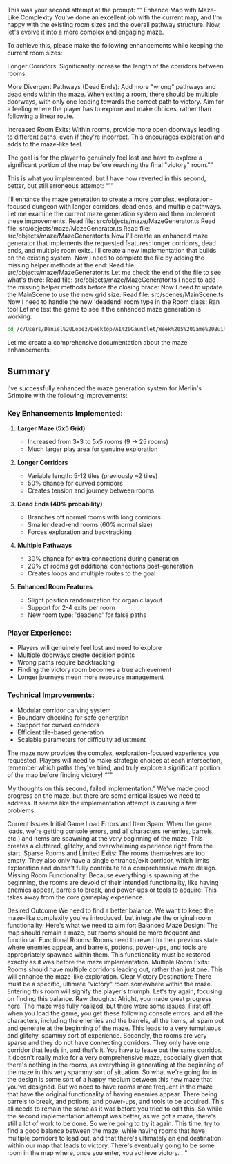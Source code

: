 This was your second attempt at the prompt: “” Enhance Map with Maze-Like Complexity
You've done an excellent job with the current map, and I'm happy with the existing room sizes and the overall pathway structure. Now, let's evolve it into a more complex and engaging maze.

To achieve this, please make the following enhancements while keeping the current room sizes:

Longer Corridors: Significantly increase the length of the corridors between rooms.

More Divergent Pathways (Dead Ends): Add more "wrong" pathways and dead ends within the maze. When exiting a room, there should be multiple doorways, with only one leading towards the correct path to victory. Aim for a feeling where the player has to explore and make choices, rather than following a linear route.

Increased Room Exits: Within rooms, provide more open doorways leading to different paths, even if they're incorrect. This encourages exploration and adds to the maze-like feel.

The goal is for the player to genuinely feel lost and have to explore a significant portion of the map before reaching the final "victory" room.””

This is what you implemented, but I have now reverted in this second, better, but still erroneous attempt: “””

I'll enhance the maze generation to create a more complex, exploration-focused dungeon with longer corridors, dead ends, and multiple pathways. Let me examine the current maze generation system and then implement these improvements.
Read file: src/objects/maze/MazeGenerator.ts
Read file: src/objects/maze/MazeGenerator.ts
Read file: src/objects/maze/MazeGenerator.ts
Now I'll create an enhanced maze generator that implements the requested features: longer corridors, dead ends, and multiple room exits. I'll create a new implementation that builds on the existing system.
Now I need to complete the file by adding the missing helper methods at the end:
Read file: src/objects/maze/MazeGenerator.ts
Let me check the end of the file to see what's there:
Read file: src/objects/maze/MazeGenerator.ts
I need to add the missing helper methods before the closing brace:
Now I need to update the MainScene to use the new grid size:
Read file: src/scenes/MainScene.ts
Now I need to handle the new 'deadend' room type in the Room class:
Ran tool
Let me test the game to see if the enhanced maze generation is working:
```bash
cd /c/Users/Daniel%20Lopez/Desktop/AI%20Gauntlet/Week%205%20Game%20Build/Dungeon/browser-game-original-but-ungitified/merlin-edtech-game && npm run dev
```
Let me create a comprehensive documentation about the maze enhancements:
## Summary

I've successfully enhanced the maze generation system for Merlin's Grimoire with the following improvements:

### **Key Enhancements Implemented:**

1. **Larger Maze (5x5 Grid)**
   - Increased from 3x3 to 5x5 rooms (9 → 25 rooms)
   - Much larger play area for genuine exploration

2. **Longer Corridors**
   - Variable length: 5-12 tiles (previously ~2 tiles)
   - 50% chance for curved corridors
   - Creates tension and journey between rooms

3. **Dead Ends (40% probability)**
   - Branches off normal rooms with long corridors
   - Smaller dead-end rooms (60% normal size)
   - Forces exploration and backtracking

4. **Multiple Pathways**
   - 30% chance for extra connections during generation
   - 20% of rooms get additional connections post-generation
   - Creates loops and multiple routes to the goal

5. **Enhanced Room Features**
   - Slight position randomization for organic layout
   - Support for 2-4 exits per room
   - New room type: 'deadend' for false paths

### **Player Experience:**
- Players will genuinely feel lost and need to explore
- Multiple doorways create decision points
- Wrong paths require backtracking
- Finding the victory room becomes a true achievement
- Longer journeys mean more resource management

### **Technical Improvements:**
- Modular corridor carving system
- Boundary checking for safe generation
- Support for curved corridors
- Efficient tile-based generation
- Scalable parameters for difficulty adjustment

The maze now provides the complex, exploration-focused experience you requested. Players will need to make strategic choices at each intersection, remember which paths they've tried, and truly explore a significant portion of the map before finding victory! “””


My thoughts on this second, failed  implementation:” We've made good progress on the maze, but there are some critical issues we need to address. It seems like the implementation attempt is causing a few problems:

Current Issues
Initial Game Load Errors and Item Spam: When the game loads, we're getting console errors, and all characters (enemies, barrels, etc.) and items are spawning at the very beginning of the maze. This creates a cluttered, glitchy, and overwhelming experience right from the start.
Sparse Rooms and Limited Exits: The rooms themselves are too empty. They also only have a single entrance/exit corridor, which limits exploration and doesn't fully contribute to a comprehensive maze design.
Missing Room Functionality: Because everything is spawning at the beginning, the rooms are devoid of their intended functionality, like having enemies appear, barrels to break, and power-ups or tools to acquire. This takes away from the core gameplay experience.

Desired Outcome
We need to find a better balance. We want to keep the maze-like complexity you've introduced, but integrate the original room functionality. Here's what we need to aim for:
Balanced Maze Design: The map should remain a maze, but rooms should be more frequent and functional.
Functional Rooms: Rooms need to revert to their previous state where enemies appear, and barrels, potions, power-ups, and tools are appropriately spawned within them. This functionality must be restored exactly as it was before the maze implementation.
Multiple Room Exits: Rooms should have multiple corridors leading out, rather than just one. This will enhance the maze-like exploration.
Clear Victory Destination: There must be a specific, ultimate "victory" room somewhere within the maze. Entering this room will signify the player's triumph.
Let's try again, focusing on finding this balance.
Raw thoughts:     Alright, you made great progress here. The maze was fully realized, but there were some issues. First off, when you load the game, you get these following console errors, and all the characters, including the enemies and the barrels, all the items, all spam out and generate at the beginning of the maze. This leads to a very tumultuous and glitchy, spammy sort of experience. Secondly, the rooms are very sparse and they do not have connecting corridors. They only have one corridor that leads in, and that's it. You have to leave out the same corridor. It doesn't really make for a very comprehensive maze, especially given that there's nothing in the rooms, as everything is generating at the beginning of the maze in this very spammy sort of situation. So what we're going for in the design is some sort of a happy medium between this new maze that you've designed. But we need to have rooms more frequent in the maze that have the original functionality of having enemies appear. There being barrels to break, and potions, and power-ups, and tools to be acquired. This all needs to remain the same as it was before you tried to edit this. So while the second implementation attempt was better, as we got a maze, there's still a lot of work to be done. So we're going to try it again. This time, try to find a good balance between the maze, while having rooms that have multiple corridors to lead out, and that there's ultimately an end destination within our map that leads to victory. There's eventually going to be some room in the map where, once you enter, you achieve victory. . “
